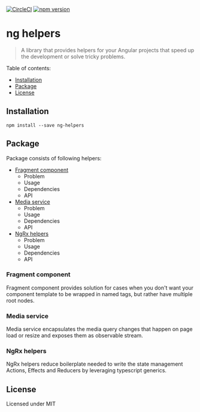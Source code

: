 [![CircleCI](https://circleci.com/gh/meeroslav/ng-helpers/tree/master.svg?style=svg)](https://circleci.com/gh/meeroslav/ng-helpers/tree/master)
[![npm version](https://badge.fury.io/js/ng-helpers.svg)](https://www.npmjs.com/package/ng-helpers)

# ng helpers

> A library that provides helpers for your Angular projects that speed up the development or solve tricky problems.

Table of contents:
- [Installation](#installation)
- [Package](#package)
- [License](#license)

## Installation
```
npm install --save ng-helpers
```

## Package
Package consists of following helpers:
- [Fragment component](#fragment-component)
  - Problem
  - Usage
  - Dependencies
  - API
- [Media service](#media-service)
  - Problem
  - Usage
  - Dependencies
  - API
- [NgRx helpers](#ngrx-helpers)
  - Problem
  - Usage
  - Dependencies
  - API

### Fragment component

Fragment component provides solution for cases when you don't want your component template to be wrapped in named tags, but rather have multiple root nodes.

### Media service

Media service encapsulates the media query changes that happen on page load or resize and exposes them as observable stream.

### NgRx helpers

NgRx helpers reduce boilerplate needed to write the state management Actions, Effects and Reducers by leveraging typescript generics. 

## License
Licensed under MIT
